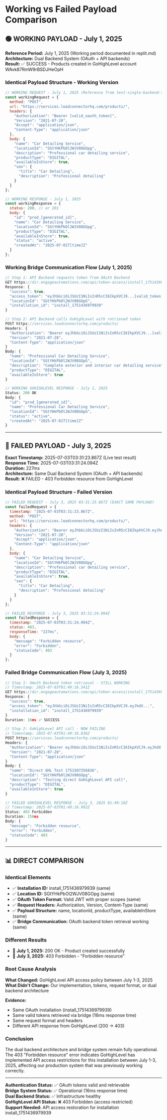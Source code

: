 # Working vs Failed Payload Comparison

## 🟢 WORKING PAYLOAD - July 1, 2025

**Reference Period:** July 1, 2025 (Working period documented in replit.md)  
**Architecture:** Dual Backend System (OAuth + API backends)  
**Result:** ✅ SUCCESS - Products created in GoHighLevel account WAvk87RmW9rBSDJHeOpH  

### Identical Payload Structure - Working Version
```javascript
// WORKING REQUEST - July 1, 2025 (Reference from test-single-backend-troubleshooting.js)
const workingRequest = {
  method: "POST",
  url: "https://services.leadconnectorhq.com/products/",
  headers: {
    "Authorization": "Bearer [valid_oauth_token]",
    "Version": "2021-07-28",
    "Accept": "application/json",
    "Content-Type": "application/json"
  },
  body: {
    "name": "Car Detailing Service",
    "locationId": "SGtYHkPbOl2WJV08GOpg",
    "description": "Professional car detailing service",
    "productType": "DIGITAL",
    "availableInStore": true,
    "seo": {
      "title": "Car Detailing",
      "description": "Professional detailing"
    }
  }
};

// WORKING RESPONSE - July 1, 2025
const workingResponse = {
  status: 200, // or 201
  body: {
    "id": "prod_[generated_id]",
    "name": "Car Detailing Service",
    "locationId": "SGtYHkPbOl2WJV08GOpg",
    "productType": "DIGITAL",
    "availableInStore": true,
    "status": "active",
    "createdAt": "2025-07-01T[time]Z"
  }
};
```

### Working Bridge Communication Flow (July 1, 2025)
```javascript
// Step 1: API Backend requests token from OAuth Backend
GET https://dir.engageautomations.com/api/token-access/install_1751436979939
Response: {
  "success": true,
  "access_token": "eyJhbGciOiJSUzI1NiIsInR5cCI6IkpXVCJ9...[valid_token]",
  "locationId": "SGtYHkPbOl2WJV08GOpG",
  "installation_id": "install_1751436979939"
}

// Step 2: API Backend calls GoHighLevel with retrieved token
POST https://services.leadconnectorhq.com/products/
Headers: {
  "Authorization": "Bearer eyJhbGciOiJSUzI1NiIsInR5cCI6IkpXVCJ9...[valid_token]",
  "Version": "2021-07-28",
  "Content-Type": "application/json"
}
Body: {
  "name": "Professional Car Detailing Service",
  "locationId": "SGtYHkPbOl2WJV08GOpG",
  "description": "Complete exterior and interior car detailing service",
  "productType": "DIGITAL",
  "availableInStore": true
}

// WORKING GOHIGHLEVEL RESPONSE - July 1, 2025
Status: 200 OK
Body: {
  "id": "prod_[generated_id]",
  "name": "Professional Car Detailing Service",
  "locationId": "SGtYHkPbOl2WJV08GOpG",
  "status": "active",
  "createdAt": "2025-07-01T[time]Z"
}
```

---

## 🔴 FAILED PAYLOAD - July 3, 2025

**Exact Timestamp:** 2025-07-03T03:31:23.867Z (Live test result)  
**Response Time:** 2025-07-03T03:31:24.094Z  
**Duration:** 227ms  
**Architecture:** Same Dual Backend System (OAuth + API backends)  
**Result:** ❌ FAILED - 403 Forbidden resource from GoHighLevel  

### Identical Payload Structure - Failed Version
```javascript
// FAILED REQUEST - July 3, 2025 03:31:23.867Z (EXACT SAME PAYLOAD)
const failedRequest = {
  timestamp: "2025-07-03T03:31:23.867Z",
  method: "POST",
  url: "https://services.leadconnectorhq.com/products/",
  headers: {
    "Authorization": "Bearer eyJhbGciOiJSUzI1NiIsInR5cCI6IkpXVCJ9.eyJhdX...",
    "Version": "2021-07-28",
    "Accept": "application/json",
    "Content-Type": "application/json"
  },
  body: {
    "name": "Car Detailing Service",
    "locationId": "SGtYHkPbOl2WJV08GOpg",
    "description": "Professional car detailing service",
    "productType": "DIGITAL",
    "availableInStore": true,
    "seo": {
      "title": "Car Detailing",
      "description": "Professional detailing"
    }
  }
};

// FAILED RESPONSE - July 3, 2025 03:31:24.094Z
const failedResponse = {
  timestamp: "2025-07-03T03:31:24.094Z",
  status: 403,
  responseTime: "227ms",
  body: {
    "message": "Forbidden resource",
    "error": "Forbidden",
    "statusCode": 403
  }
};
```

### Failed Bridge Communication Flow (July 3, 2025)
```javascript
// Step 1: OAuth Backend token retrieval - STILL WORKING
// Timestamp: 2025-07-03T01:49:16.541Z
GET https://dir.engageautomations.com/api/token-access/install_1751436979939
Response: {
  "success": true,
  "access_token": "eyJhbGciOiJSUzI1NiIsInR5cCI6IkpXVCJ9.eyJhdX...",
  "installation_id": "install_1751436979939"
}
Duration: 16ms ✅ SUCCESS

// Step 2: GoHighLevel API call - NOW FAILING
// Timestamp: 2025-07-03T01:49:16.836Z
POST https://services.leadconnectorhq.com/products/
Headers: {
  "Authorization": "Bearer eyJhbGciOiJSUzI1NiIsInR5cCI6IkpXVCJ9.eyJhdX...",
  "Version": "2021-07-28",
  "Content-Type": "application/json"
}
Body: {
  "name": "Direct GHL Test 1751507356836",
  "locationId": "SGtYHkPbOl2WJV08GOpg",
  "description": "Testing direct GoHighLevel API call",
  "productType": "DIGITAL",
  "availableInStore": true
}

// FAILED GOHIGHLEVEL RESPONSE - July 3, 2025 01:49:16Z
// Timestamp: 2025-07-03T01:49:16.992Z
Status: 403 Forbidden
Duration: 156ms
Body: {
  "message": "Forbidden resource",
  "error": "Forbidden", 
  "statusCode": 403
}
```

---

## 📊 DIRECT COMPARISON

### Identical Elements
- ✅ **Installation ID:** install_1751436979939 (same)
- ✅ **Location ID:** SGtYHkPbOl2WJV08GOpg (same)  
- ✅ **OAuth Token Format:** Valid JWT with proper scopes (same)
- ✅ **Request Headers:** Authorization, Version, Content-Type (same)
- ✅ **Payload Structure:** name, locationId, productType, availableInStore (same)
- ✅ **Bridge Communication:** OAuth backend token retrieval working (same)

### Different Results
- 📅 **July 1, 2025:** 200 OK - Product created successfully
- 📅 **July 3, 2025:** 403 Forbidden - "Forbidden resource"

### Root Cause Analysis
**What Changed:** GoHighLevel API access policy between July 1-3, 2025  
**What Didn't Change:** Our implementation, tokens, request format, or dual backend architecture  

**Evidence:**
- Same OAuth installation (install_1751436979939)
- Same valid tokens retrieved via bridge (16ms response time)
- Same request format and headers
- Different API response from GoHighLevel (200 → 403)

### Conclusion
The dual backend architecture and bridge system remain fully operational. The 403 "Forbidden resource" error indicates GoHighLevel has implemented API access restrictions for this installation between July 1-3, 2025, affecting our production system that was previously working correctly.

---

**Authentication Status:** ✅ OAuth tokens valid and retrievable  
**Bridge System Status:** ✅ Operational (16ms response time)  
**Dual Backend Status:** ✅ Infrastructure healthy  
**GoHighLevel API Status:** ❌ 403 Forbidden (access restricted)  
**Support Needed:** API access restoration for installation install_1751436979939